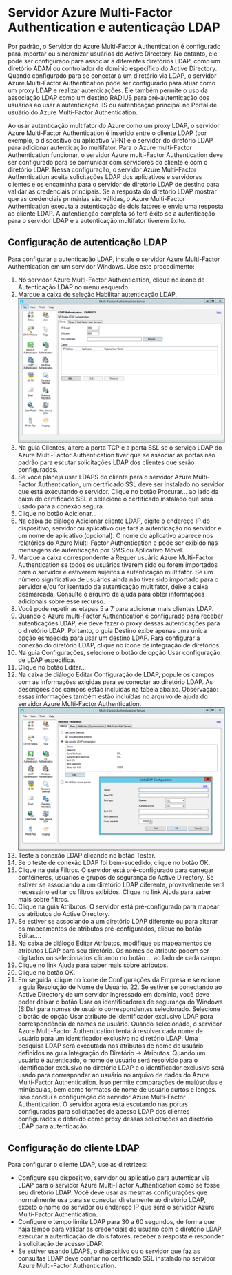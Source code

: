 <properties 
	pageTitle="Servidor Azure Multi-Factor Authentication e autenticação LDAP" 
	description="Essa é a página Azure Multi-Factor Authentication que auxiliará na implantação de autenticação LDAP e do servidor Azure Multi-Factor Authentication." 
	services="multi-factor-authentication" 
	documentationCenter="" 
	authors="billmath" 
	manager="stevenpo" 
	editor="curtand"/>

<tags 
	ms.service="multi-factor-authentication" 
	ms.workload="identity" 
	ms.tgt_pltfrm="na" 
	ms.devlang="na" 
	ms.topic="article" 
	ms.date="02/16/2016" 
	ms.author="billmath"/>

# Servidor Azure Multi-Factor Authentication e autenticação LDAP 


Por padrão, o Servidor do Azure Multi-Factor Authentication é configurado para importar ou sincronizar usuários do Active Directory. No entanto, ele pode ser configurado para associar a diferentes diretórios LDAP, como um diretório ADAM ou controlador de domínio específico do Active Directory. Quando configurado para se conectar a um diretório via LDAP, o servidor Azure Multi-Factor Authentication pode ser configurado para atuar como um proxy LDAP e realizar autenticações. Ele também permite o uso da associação LDAP como um destino RADIUS para pré-autenticação dos usuários ao usar a autenticação IIS ou autenticação principal no Portal de usuário do Azure Multi-Factor Authentication.

Ao usar autenticação multifator do Azure como um proxy LDAP, o servidor Azure Multi-Factor Authentication é inserido entre o cliente LDAP (por exemplo, o dispositivo ou aplicativo VPN) e o servidor do diretório LDAP para adicionar autenticação multifator. Para o Azure multi-Factor Authentication funcionar, o servidor Azure multi-Factor Authentication deve ser configurado para se comunicar com servidores do cliente e com o diretório LDAP. Nessa configuração, o servidor Azure Multi-Factor Authentication aceita solicitações LDAP dos aplicativos e servidores clientes e os encaminha para o servidor de diretório LDAP de destino para validar as credenciais principais. Se a resposta do diretório LDAP mostrar que as credenciais primárias são válidas, o Azure Multi-Factor Authentication executa a autenticação de dois fatores e envia uma resposta ao cliente LDAP. A autenticação completa só terá êxito se a autenticação para o servidor LDAP e a autenticação multifator tiverem êxito.





## Configuração de autenticação LDAP


Para configurar a autenticação LDAP, instale o servidor Azure Multi-Factor Authentication em um servidor Windows. Use este procedimento:

1. No servidor Azure Multi-Factor Authentication, clique no ícone de Autenticação LDAP no menu esquerdo.
2. Marque a caixa de seleção Habilitar autenticação LDAP.![Autenticação LDAP](./media/multi-factor-authentication-get-started-server-ldap/ldap2.png) 
3. Na guia Clientes, altere a porta TCP e a porta SSL se o serviço LDAP do Azure Multi-Factor Authentication tiver que se associar às portas não padrão para escutar solicitações LDAP dos clientes que serão configurados.
4. Se você planeja usar LDAPS do cliente para o servidor Azure Multi-Factor Authentication, um certificado SSL deve ser instalado no servidor que está executando o servidor. Clique no botão Procurar... ao lado da caixa do certificado SSL e selecione o certificado instalado que será usado para a conexão segura. 
5. Clique no botão Adicionar...
6. Na caixa de diálogo Adicionar cliente LDAP, digite o endereço IP do dispositivo, servidor ou aplicativo que fará a autenticação no servidor e um nome de aplicativo (opcional). O nome do aplicativo aparece nos relatórios do Azure Multi-Factor Authentication e pode ser exibido nas mensagens de autenticação por SMS ou Aplicativo Móvel.
7. Marque a caixa correspondente a Requer usuário Azure Multi-Factor Authentication se todos os usuários tiverem sido ou forem importados para o servidor e estiverem sujeitos à autenticação multifator. Se um número significativo de usuários ainda não tiver sido importado para o servidor e/ou for isentado da autenticação multifator, deixe a caixa desmarcada. Consulte o arquivo de ajuda para obter informações adicionais sobre esse recurso. 
8. Você pode repetir as etapas 5 a 7 para adicionar mais clientes LDAP.
9. Quando o Azure multi-Factor Authentication é configurado para receber autenticações LDAP, ele deve fazer o proxy dessas autenticações para o diretório LDAP. Portanto, o guia Destino exibe apenas uma única opção esmaecida para usar um destino LDAP. Para configurar a conexão do diretório LDAP, clique no ícone de integração de diretórios. 
10. Na guia Configurações, selecione o botão de opção Usar configuração de LDAP específica.
11. Clique no botão Editar...
12. Na caixa de diálogo Editar Configuração de LDAP, popule os campos com as informações exigidas para se conectar ao diretório LDAP. As descrições dos campos estão incluídas na tabela abaixo. Observação: essas informações também estão incluídas no arquivo de ajuda do servidor Azure Multi-Factor Authentication.![Integração de diretórios](./media/multi-factor-authentication-get-started-server-ldap/ldap.png) 
13. Teste a conexão LDAP clicando no botão Testar.
14. Se o teste de conexão LDAP foi bem-sucedido, clique no botão OK. 
15. Clique na guia Filtros. O servidor está pré-configurado para carregar contêineres, usuários e grupos de segurança do Active Directory. Se estiver se associando a um diretório LDAP diferente, provavelmente será necessário editar os filtros exibidos. Clique no link Ajuda para saber mais sobre filtros.
16. Clique na guia Atributos. O servidor está pré-configurado para mapear os atributos do Active Directory.
17. Se estiver se associando a um diretório LDAP diferente ou para alterar os mapeamentos de atributos pré-configurados, clique no botão Editar....
18. Na caixa de diálogo Editar Atributos, modifique os mapeamentos de atributos LDAP para seu diretório. Os nomes de atributo podem ser digitados ou selecionados clicando no botão ... ao lado de cada campo.
19. Clique no link Ajuda para saber mais sobre atributos.
20. Clique no botão OK.
21. Em seguida, clique no ícone de Configurações da Empresa e selecione a guia Resolução de Nome de Usuário. 22. Se estiver se conectando ao Active Directory de um servidor ingressado em domínio, você deve poder deixar o botão Usar os identificadores de segurança do Windows (SIDs) para nomes de usuário correspondentes selecionado. Selecione o botão de opção Usar atributo de identificador exclusivo LDAP para correspondência de nomes de usuário. Quando selecionado, o servidor Azure Multi-Factor Authentication tentará resolver cada nome de usuário para um identificador exclusivo no diretório LDAP. Uma pesquisa LDAP será executada nos atributos de nome de usuário definidos na guia Integração do Diretório -> Atributos. Quando um usuário é autenticado, o nome de usuário será resolvido para o identificador exclusivo no diretório LDAP e o identificador exclusivo será usado para corresponder ao usuário no arquivo de dados do Azure Multi-Factor Authentication. Isso permite comparações de maiúsculas e minúsculas, bem como formatos de nome de usuário curtos e longos. Isso conclui a configuração do servidor Azure Multi-Factor Authentication. O servidor agora está escutando nas portas configuradas para solicitações de acesso LDAP dos clientes configurados e definido como proxy dessas solicitações ao diretório LDAP para autenticação.


## Configuração do cliente LDAP

Para configurar o cliente LDAP, use as diretrizes:

- Configure seu dispositivo, servidor ou aplicativo para autenticar via LDAP para o servidor Azure Multi-Factor Authentication como se fosse seu diretório LDAP. Você deve usar as mesmas configurações que normalmente usa para se conectar diretamente ao diretório LDAP, exceto o nome do servidor ou endereço IP que será o servidor Azure Multi-Factor Authentication. 
- Configure o tempo limite LDAP para 30 a 60 segundos, de forma que haja tempo para validar as credenciais do usuário com o diretório LDAP, executar a autenticação de dois fatores, receber a resposta e responder à solicitação de acesso LDAP. 
- Se estiver usando LDAPS, o dispositivo ou o servidor que faz as consultas LDAP deve confiar no certificado SSL instalado no servidor Azure Multi-Factor Authentication.

<!---HONumber=AcomDC_0218_2016-->